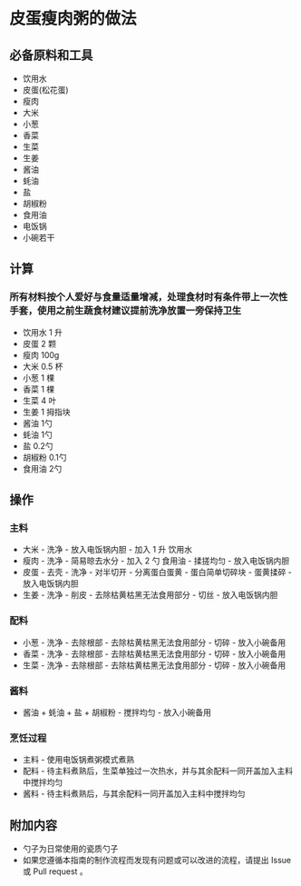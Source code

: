 # 皮蛋瘦肉粥的做法

## 必备原料和工具

* 饮用水
* 皮蛋(松花蛋)
* 瘦肉
* 大米
* 小葱
* 香菜
* 生菜
* 生姜
* 酱油
* 蚝油
* 盐
* 胡椒粉
* 食用油
* 电饭锅
* 小碗若干

## 计算

### 所有材料按个人爱好与食量适量增减，处理食材时有条件带上一次性手套，使用之前生蔬食材建议提前洗净放置一旁保持卫生
* 饮用水 1 升
* 皮蛋 2 颗
* 瘦肉 100g 
* 大米 0.5 杯
* 小葱 1 棵
* 香菜 1 棵
* 生菜 4 叶
* 生姜 1 拇指块
* 酱油 1勺
* 蚝油 1勺
* 盐 0.2勺
* 胡椒粉 0.1勺 
* 食用油 2勺

## 操作

### 主料

* 大米 - 洗净 - 放入电饭锅内胆 - 加入 1 升 饮用水
* 瘦肉 - 洗净 - 简易晾去水分 - 加入 2 勺 食用油 - 揉搓均匀 - 放入电饭锅内胆
* 皮蛋 - 去壳 - 洗净 - 对半切开 - 分离蛋白蛋黄 - 蛋白简单切碎块 - 蛋黄揉碎 - 放入电饭锅内胆
* 生姜 - 洗净 - 削皮 - 去除枯黄枯黑无法食用部分 - 切丝 - 放入电饭锅内胆

### 配料

* 小葱 - 洗净 - 去除根部 - 去除枯黄枯黑无法食用部分 - 切碎 - 放入小碗备用
* 香菜 - 洗净 - 去除根部 - 去除枯黄枯黑无法食用部分 - 切碎 - 放入小碗备用
* 生菜 - 洗净 - 去除根部 - 去除枯黄枯黑无法食用部分 - 切碎 - 放入小碗备用

### 酱料

* 酱油 + 蚝油 + 盐 + 胡椒粉 - 搅拌均匀 - 放入小碗备用

### 烹饪过程

* 主料 - 使用电饭锅煮粥模式煮熟
* 配料 - 待主料煮熟后，生菜单独过一次热水，并与其余配料一同开盖加入主料中搅拌均匀
* 酱料 - 待主料煮熟后，与其余配料一同开盖加入主料中搅拌均匀

## 附加内容

* 勺子为日常使用的瓷质勺子
* 如果您遵循本指南的制作流程而发现有问题或可以改进的流程，请提出 Issue 或 Pull request 。
